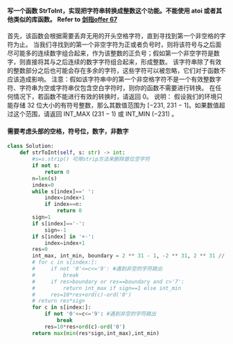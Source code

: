 #### 写一个函数 StrToInt，实现把字符串转换成整数这个功能。不能使用 atoi 或者其他类似的库函数。 Refer to [剑指offer 67](https://leetcode-cn.com/problems/ba-zi-fu-chuan-zhuan-huan-cheng-zheng-shu-lcof/)

首先，该函数会根据需要丢弃无用的开头空格字符，直到寻找到第一个非空格的字符为止。
当我们寻找到的第一个非空字符为正或者负号时，则将该符号与之后面尽可能多的连续数字组合起来，作为该整数的正负号；假如第一个非空字符是数字，则直接将其与之后连续的数字字符组合起来，形成整数。
该字符串除了有效的整数部分之后也可能会存在多余的字符，这些字符可以被忽略，它们对于函数不应该造成影响。
注意：假如该字符串中的第一个非空格字符不是一个有效整数字符、字符串为空或字符串仅包含空白字符时，则你的函数不需要进行转换。
在任何情况下，若函数不能进行有效的转换时，请返回 0。
说明：
假设我们的环境只能存储 32 位大小的有符号整数，那么其数值范围为 [−231,  231 − 1]。如果数值超过这个范围，请返回  INT_MAX (231 − 1) 或 INT_MIN (−231) 。

####  需要考虑头部的空格，符号位，数字，非数字
```python
class Solution:
    def strToInt(self, s: str) -> int:
        #s=s.strip() 可用strip方法来删除首位空字符
        if not s:
            return 0
        n=len(s)
        index=0
        while s[index]==' ':
            index=index+1
            if index==n:
                return 0
        sign=1
        if s[index]=='-':
            sign=-1
        if s[index] in '+-':
            index=index+1
        res=0
        int_max, int_min, boundary = 2 ** 31 - 1, -2 ** 31, 2 ** 31 // 10
        # for c in s[index:]:
        #     if not '0'<=c<='9': #遇到非空的字符跳出
        #         break
        #     if res>boundary or res==boundary and c>'7':
        #         return int_max if sign==1 else int_min
        #     res=10*res+ord(c)-ord('0')
        # return res*sign
        for c in s[index:]:
            if not '0'<=c<='9': #遇到非空的字符跳出
                break
            res=10*res+ord(c)-ord('0')
        return max(min(res*sign,int_max),int_min)
```

